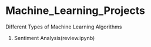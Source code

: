 # Machine_Learning_Projects
Different Types of Machine Learning Algorithms
1. Sentiment Analysis(review.ipynb)
